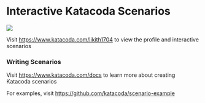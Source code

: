 # Interactive Katacoda Scenarios

[![](http://shields.katacoda.com/katacoda/likith1704/count.svg)](https://www.katacoda.com/likith1704 "Get your profile on Katacoda.com")

Visit https://www.katacoda.com/likith1704 to view the profile and interactive scenarios

### Writing Scenarios
Visit https://www.katacoda.com/docs to learn more about creating Katacoda scenarios

For examples, visit https://github.com/katacoda/scenario-example
